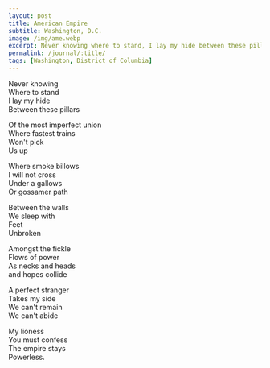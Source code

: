```yaml
---
layout: post
title: American Empire
subtitle: Washington, D.C.
image: /img/ame.webp
excerpt: Never knowing where to stand, I lay my hide between these pillars ...
permalink: /journal/:title/
tags: [Washington, District of Columbia]
---
```

Never knowing  
Where to stand  
I lay my hide  
Between these pillars  

Of the most imperfect union  
Where fastest trains  
Won't pick  
Us up  

Where smoke billows  
I will not cross  
Under a gallows  
Or gossamer path  

Between the walls  
We sleep with  
Feet  
Unbroken  

Amongst the fickle  
Flows of power  
As necks and heads  
and hopes collide  

A perfect stranger  
Takes my side  
We can't remain  
We can't abide  

My lioness  
You must confess  
The empire stays  
Powerless.  